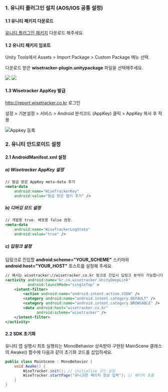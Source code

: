 ### 1. 유니티 플러그인 설치 (AOS/IOS 공통 설정)

#### 1.1 유니티 패키지 다운로드
[유니티 플러그인 패키지](https://github.com/WisetrackerTechteam/Tracker-unity-package) 다운로드 해주세요.

#### 1.2 유니티 패키지 임포트
Unity Tools에서 Assets > Import Package > Custom Package 메뉴 선택.

다운로드 받은 **wisetracker-plugin.unitypackage** 파일을 선택해주세요.

![](http://www.wisetracker.co.kr/wp-content/uploads/2019/08/unity_menu.png)
![](http://www.wisetracker.co.kr/wp-content/uploads/2019/08/unity_file.png)

#### 1.3 Wisetracker AppKey 발급

http://report.wisetracker.co.kr 로그인

설정 > 기본설정 > 서비스 > Android 분석코드 (AppKey) 클릭 > AppKey 복사 후 적용

![Appkey 등록](https://dzf8vqv24eqhg.cloudfront.net/userfiles/6274/8379/ckfinder/images/016.png?dc=201702100857-66 "Appkey 등록")

### 2. 유니티 안드로이드 설정

#### 2.1 AndroidManifest.xml 설정

##### a) Wisetracker AppKey 설정

```xml
// 발급 받은 AppKey meta-data 추가
<meta-data
	android:name="WiseTrackerKey"
	android:value="발급 받은 앱키 추가" />
```

##### b) 디버깅 모드 설정

```xml
// 개발용 true. 배포용 false 권장.
<meta-data
	android:name="WiseTrackerLogState"
	android:value="true" /> 
```

##### c) 딥링크 설정

딥링크로 진입할 **android:scheme="YOUR_SCHEME"** 스키마와 **android:host="YOUR_HOST"** 호스트를 설정해 주세요.
              
```xml
// 예시는 wisetracker://wisetracker.co.kr 링크로 진입시 딥링크 분석이 가능합니다.
<activity android:name="kr.co.wisetracker.UnityDeepLink" 
          android:launchMode="singleTop" >
    <intent-filter>
        <action android:name="android.intent.action.VIEW" />
        <category android:name="android.intent.category.DEFAULT" />
        <category android:name="android.intent.category.BROWSABLE" />
        <data android:host="wisetracker.co.kr"
              android:scheme="wisetracker" />
    </intent-filter>
</activity>
```

#### 2.2 SDK 초기화
유니티 앱 실행시 최초 실행되는 MonoBehavior 상속받아 구현된 MainScene 클래스의 Awake() 함수에 다음과 같이 초기화 코드를 삽입하세요.

```java
public class MainScene : MonoBehavior { 
    void Awake() { 
        WiseTracker.init(); // initialize 코드 삽입
        WiseTracker.startPage("유니크한 페이지 정보 입력"); // 페이지 호출
    }
}
```

